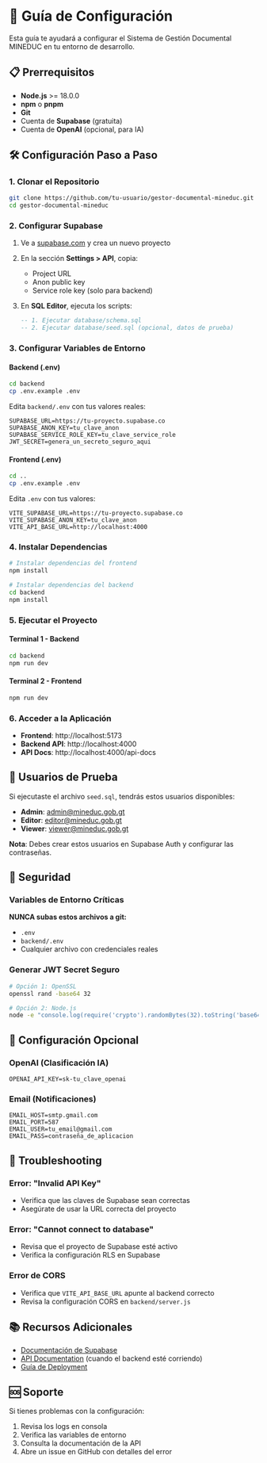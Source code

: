 # 🚀 Guía de Configuración

Esta guía te ayudará a configurar el Sistema de Gestión Documental MINEDUC en tu entorno de desarrollo.

## 📋 Prerrequisitos

- **Node.js** >= 18.0.0
- **npm** o **pnpm** 
- **Git**
- Cuenta de **Supabase** (gratuita)
- Cuenta de **OpenAI** (opcional, para IA)

## 🛠️ Configuración Paso a Paso

### 1. Clonar el Repositorio

```bash
git clone https://github.com/tu-usuario/gestor-documental-mineduc.git
cd gestor-documental-mineduc
```

### 2. Configurar Supabase

1. Ve a [supabase.com](https://supabase.com) y crea un nuevo proyecto
2. En la sección **Settings > API**, copia:
   - Project URL
   - Anon public key
   - Service role key (solo para backend)

3. En **SQL Editor**, ejecuta los scripts:
   ```sql
   -- 1. Ejecutar database/schema.sql
   -- 2. Ejecutar database/seed.sql (opcional, datos de prueba)
   ```

### 3. Configurar Variables de Entorno

#### Backend (.env)
```bash
cd backend
cp .env.example .env
```

Edita `backend/.env` con tus valores reales:
```env
SUPABASE_URL=https://tu-proyecto.supabase.co
SUPABASE_ANON_KEY=tu_clave_anon
SUPABASE_SERVICE_ROLE_KEY=tu_clave_service_role
JWT_SECRET=genera_un_secreto_seguro_aqui
```

#### Frontend (.env)
```bash
cd ..
cp .env.example .env
```

Edita `.env` con tus valores:
```env
VITE_SUPABASE_URL=https://tu-proyecto.supabase.co
VITE_SUPABASE_ANON_KEY=tu_clave_anon
VITE_API_BASE_URL=http://localhost:4000
```

### 4. Instalar Dependencias

```bash
# Instalar dependencias del frontend
npm install

# Instalar dependencias del backend
cd backend
npm install
```

### 5. Ejecutar el Proyecto

#### Terminal 1 - Backend
```bash
cd backend
npm run dev
```

#### Terminal 2 - Frontend  
```bash
npm run dev
```

### 6. Acceder a la Aplicación

- **Frontend**: http://localhost:5173
- **Backend API**: http://localhost:4000
- **API Docs**: http://localhost:4000/api-docs

## 🔐 Usuarios de Prueba

Si ejecutaste el archivo `seed.sql`, tendrás estos usuarios disponibles:

- **Admin**: admin@mineduc.gob.gt
- **Editor**: editor@mineduc.gob.gt
- **Viewer**: viewer@mineduc.gob.gt

**Nota**: Debes crear estos usuarios en Supabase Auth y configurar las contraseñas.

## 🚨 Seguridad

### Variables de Entorno Críticas

**NUNCA subas estos archivos a git:**
- `.env`
- `backend/.env`
- Cualquier archivo con credenciales reales

### Generar JWT Secret Seguro

```bash
# Opción 1: OpenSSL
openssl rand -base64 32

# Opción 2: Node.js
node -e "console.log(require('crypto').randomBytes(32).toString('base64'))"
```

## 📱 Configuración Opcional

### OpenAI (Clasificación IA)
```env
OPENAI_API_KEY=sk-tu_clave_openai
```

### Email (Notificaciones)
```env
EMAIL_HOST=smtp.gmail.com
EMAIL_PORT=587
EMAIL_USER=tu_email@gmail.com
EMAIL_PASS=contraseña_de_aplicacion
```

## 🔧 Troubleshooting

### Error: "Invalid API Key"
- Verifica que las claves de Supabase sean correctas
- Asegúrate de usar la URL correcta del proyecto

### Error: "Cannot connect to database"  
- Revisa que el proyecto de Supabase esté activo
- Verifica la configuración RLS en Supabase

### Error de CORS
- Verifica que `VITE_API_BASE_URL` apunte al backend correcto
- Revisa la configuración CORS en `backend/server.js`

## 📚 Recursos Adicionales

- [Documentación de Supabase](https://supabase.com/docs)
- [API Documentation](http://localhost:4000/api-docs) (cuando el backend esté corriendo)
- [Guía de Deployment](./DEPLOYMENT.md)

## 🆘 Soporte

Si tienes problemas con la configuración:

1. Revisa los logs en consola
2. Verifica las variables de entorno
3. Consulta la documentación de la API
4. Abre un issue en GitHub con detalles del error